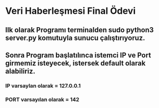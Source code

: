 # Veri Haberleşmesi Final Ödevi

## Ilk olarak Programı terminalden sudo python3 server.py komutuyla sunucu çalıştırıyoruz.

## Sonra Program başlatılınca istemci IP ve Port girmemiz isteyecek, istersek default olarak alabiliriz.

### IP varsaylan olarak = 127.0.0.1
### PORT varsayılan olarak = 142

### 

